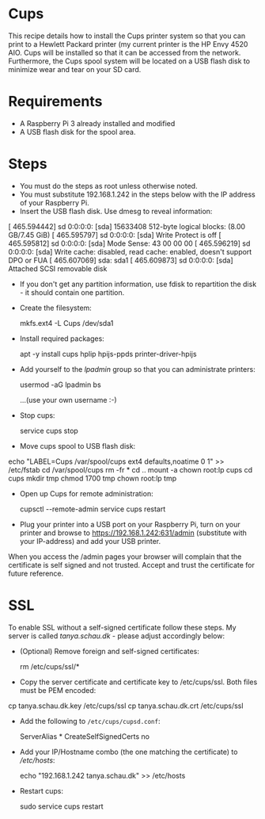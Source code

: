 Cups
====

This recipe details how to install the Cups printer system so that you can print to a Hewlett Packard printer (my current printer is the HP Envy 4520 AIO.
Cups will be installed so that it can be accessed from the network.
Furthermore, the Cups spool system will be located on a USB flash disk to minimize wear and tear on your SD card.


Requirements
============

* A Raspberry Pi 3 already installed and modified
* A USB flash disk for the spool area.


Steps
=====

* You must do the steps as root unless otherwise noted.
* You must substitute 192.168.1.242 in the steps below with the IP address of your Raspberry Pi.
* Insert the USB flash disk. Use dmesg to reveal information:

[  465.594442] sd 0:0:0:0: [sda] 15633408 512-byte logical blocks: (8.00 GB/7.45 GiB)
[  465.595797] sd 0:0:0:0: [sda] Write Protect is off
[  465.595812] sd 0:0:0:0: [sda] Mode Sense: 43 00 00 00
[  465.596219] sd 0:0:0:0: [sda] Write cache: disabled, read cache: enabled, doesn't support DPO or FUA
[  465.607069]  sda: sda1
[  465.609873] sd 0:0:0:0: [sda] Attached SCSI removable disk

* If you don't get any partition information, use fdisk to repartition the disk - it should contain one partition.
* Create the filesystem:

	mkfs.ext4 -L Cups /dev/sda1

* Install required packages:

	apt -y install cups hplip hpijs-ppds printer-driver-hpijs

* Add yourself to the _lpadmin_ group so that you can administrate printers:

	usermod -aG lpadmin bs

  ...(use your own username :-)
* Stop cups:

	service cups stop

* Move cups spool to USB flash disk:

echo "LABEL=Cups /var/spool/cups ext4 defaults,noatime 0 1" >> /etc/fstab
cd /var/spool/cups
rm -fr *
cd ..
mount -a
chown root:lp cups
cd cups
mkdir tmp
chmod 1700 tmp
chown root:lp tmp

* Open up Cups for remote administration:

	cupsctl --remote-admin
	service cups restart

* Plug your printer into a USB port on your Raspberry Pi, turn on your printer and browse to https://192.168.1.242:631/admin (substitute with your IP-address) and add your USB printer.

When you access the /admin pages your browser will complain that the certificate is self signed and not trusted. Accept and trust the certificate for future reference.

SSL
===

To enable SSL without a self-signed certificate follow these steps. My server is called _tanya.schau.dk_ - please adjust accordingly below:
* (Optional) Remove foreign and self-signed certificates:

	rm /etc/cups/ssl/*

* Copy the server certificate and certificate key to /etc/cups/ssl. Both files must be PEM encoded:

cp tanya.schau.dk.key /etc/cups/ssl
cp tanya.schau.dk.crt /etc/cups/ssl

* Add the following to `/etc/cups/cupsd.conf`:

	ServerAlias *
	CreateSelfSignedCerts no

* Add your IP/Hostname combo (the one matching the certificate) to _/etc/hosts_:

	echo "192.168.1.242    tanya.schau.dk" >> /etc/hosts

* Restart cups:

	sudo service cups restart


